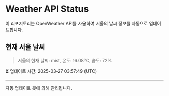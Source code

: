 
# Weather API Status

이 리포지토리는 OpenWeather API를 사용하여 서울의 날씨 정보를 자동으로 업데이트합니다.

## 현재 서울 날씨
> 서울의 현재 날씨: mist, 온도: 16.08°C, 습도: 72%

⏳ 업데이트 시간: 2025-03-27 03:57:49 (UTC)

---
자동 업데이트 봇에 의해 관리됩니다.
